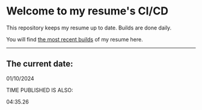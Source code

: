 # Welcome to my resume's CI/CD
This repository keeps my resume up to date. Builds are done daily.
  
You will find [the most recent builds](output/) of my resume here.
* * *
 
## The current date:  
 01/10/2024 
   
  
  
 TIME PUBLISHED IS ALSO: 
  
 04:35.26 
  
  
